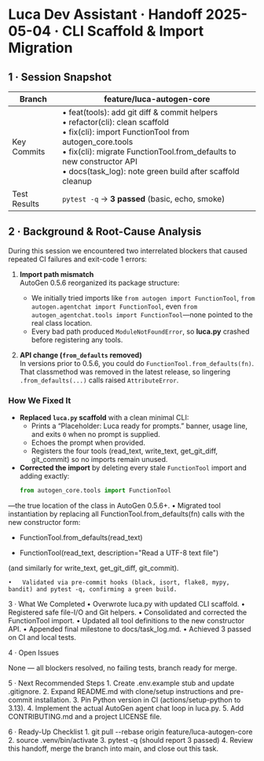 # Luca Dev Assistant · Handoff 2025-05-04 · CLI Scaffold & Import Migration

## 1 · Session Snapshot
| Branch                         | feature/luca-autogen-core                                           |
|--------------------------------|----------------------------------------------------------------------|
| Key Commits                    | • feat(tools): add git diff & commit helpers<br>• refactor(cli): clean scaffold<br>• fix(cli): import FunctionTool from autogen_core.tools<br>• fix(cli): migrate FunctionTool.from_defaults to new constructor API<br>• docs(task_log): note green build after scaffold cleanup |
| Test Results                   | `pytest -q` → **3 passed** (basic, echo, smoke)                     |

## 2 · Background & Root-Cause Analysis
During this session we encountered two interrelated blockers that caused repeated CI failures and exit-code 1 errors:

1. **Import path mismatch**  
   AutoGen 0.5.6 reorganized its package structure:  
   - We initially tried imports like `from autogen import FunctionTool`, `from autogen.agentchat import FunctionTool`, even `from autogen_agentchat.tools import FunctionTool`—none pointed to the real class location.  
   - Every bad path produced `ModuleNotFoundError`, so **luca.py** crashed before registering any tools.

2. **API change (`from_defaults` removed)**  
   In versions prior to 0.5.6, you could do `FunctionTool.from_defaults(fn)`. That classmethod was removed in the latest release, so lingering `.from_defaults(...)` calls raised `AttributeError`.

### How We Fixed It
- **Replaced `luca.py` scaffold** with a clean minimal CLI:  
  - Prints a “Placeholder: Luca ready for prompts.” banner, usage line, and exits `0` when no prompt is supplied.  
  - Echoes the prompt when provided.  
  - Registers the four tools (read_text, write_text, get_git_diff, git_commit) so no imports remain unused.
- **Corrected the import** by deleting every stale `FunctionTool` import and adding exactly:  
  ```python
  from autogen_core.tools import FunctionTool

—the true location of the class in AutoGen 0.5.6+.
	•	Migrated tool instantiation by replacing all FunctionTool.from_defaults(fn) calls with the new constructor form:

- FunctionTool.from_defaults(read_text)
+ FunctionTool(read_text, description="Read a UTF-8 text file")

(and similarly for write_text, get_git_diff, git_commit).

	•	Validated via pre-commit hooks (black, isort, flake8, mypy, bandit) and pytest -q, confirming a green build.

3 · What We Completed
	•	Overwrote luca.py with updated CLI scaffold.
	•	Registered safe file-I/O and Git helpers.
	•	Consolidated and corrected the FunctionTool import.
	•	Updated all tool definitions to the new constructor API.
	•	Appended final milestone to docs/task_log.md.
	•	Achieved 3 passed on CI and local tests.

4 · Open Issues

None — all blockers resolved, no failing tests, branch ready for merge.

5 · Next Recommended Steps
	1.	Create .env.example stub and update .gitignore.
	2.	Expand README.md with clone/setup instructions and pre-commit installation.
	3.	Pin Python version in CI (actions/setup-python to 3.13).
	4.	Implement the actual AutoGen agent chat loop in luca.py.
	5.	Add CONTRIBUTING.md and a project LICENSE file.

6 · Ready-Up Checklist
	1.	git pull --rebase origin feature/luca-autogen-core
	2.	source .venv/bin/activate
	3.	pytest -q (should report 3 passed)
	4.	Review this handoff, merge the branch into main, and close out this task.

